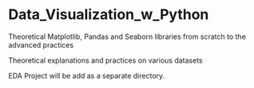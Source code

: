 # Data_Visualization_w_Python


Theoretical Matplotlib, Pandas and Seaborn libraries from scratch to the advanced practices

Theoretical explanations and practices on various datasets

EDA Project will be add as a separate directory.
